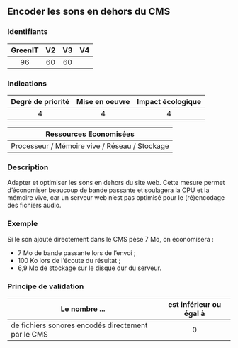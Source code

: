 ## Encoder les sons en dehors du CMS

### Identifiants

| GreenIT |  V2  |  V3  |  V4  |
|:-------:|:----:|:----:|:----:|
|  96    | 60  | 60  |      |

### Indications

| Degré de priorité |      Mise en oeuvre       |  Impact écologique    |
|:-------------------:|:-------------------------:|:---------------------:|
| 4 | 4 | 4 |

|Ressources Economisées                                      |
|:----------------------------------------------------------:|
| Processeur / Mémoire vive / Réseau / Stockage |

### Description

Adapter et optimiser les sons en dehors du site web. Cette mesure permet d’économiser beaucoup de bande passante et soulagera la CPU et la mémoire vive, car un serveur web n’est pas optimisé pour le (ré)encodage des fichiers audio.

### Exemple

Si le son ajouté directement dans le CMS pèse 7 Mo, on économisera :
 - 7 Mo de bande passante lors de l’envoi ;
 - 100 Ko lors de l’écoute du résultat ;
 - 6,9 Mo de stockage sur le disque dur du serveur.

### Principe de validation

| Le nombre ...     | est inférieur ou égal à   |  
|-------------------|:-------------------------:|
| de fichiers sonores encodés directement par le CMS  | 0  |
